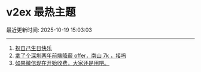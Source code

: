 # v2ex 最热主题

最近更新时间: 2025-10-19 15:03:03

--- 
1. [祝自己生日快乐](https://www.v2ex.com/t/1166702) 
2. [拿了个深圳两年前端降薪 offer，南山 7k ，接吗](https://www.v2ex.com/t/1166704) 
3. [如果微信现在开始收费，大家还是用吧。](https://www.v2ex.com/t/1166724) 
